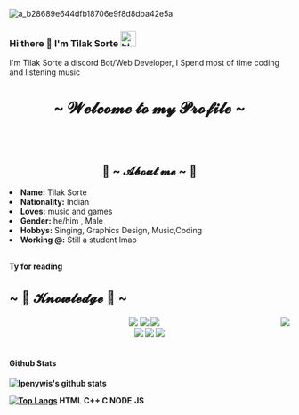 ![a_b28689e644dfb18706e9f8d8dba42e5a](https://user-images.githubusercontent.com/92912033/146045572-c12d684c-ef47-4b2a-87de-40f87c787388.gif)
### Hi there 👋 I'm Tilak Sorte <img src="https://user-images.githubusercontent.com/1303154/88677602-1635ba80-d120-11ea-84d8-d263ba5fc3c0.gif" width="28px" alt="hi">

I'm Tilak Sorte a discord Bot/Web Developer, I Spend most of time coding and listening music

<h1 align="center">~  𝓦𝓮𝓵𝓬𝓸𝓶𝓮 𝓽𝓸 𝓶𝔂 𝓟𝓻𝓸𝓯𝓲𝓵𝓮  ~</h1>
<br>
<div align="center">
    
</div>
<br>
<div>
    <h2 align="center"> 🦊 ~ 𝓐𝓫𝓸𝓾𝓽 𝓶𝓮 ~ 🦊 </h2>
    <img src="" align="right">
    <li>
        <b>Name:</b> Tilak Sorte </li>
    <li>
        <b>Nationality:</b> Indian
    </li>
    <li>
        <b>Loves:</b> music and games 
    </li>
    <li>
        <b>Gender:</b> he/him , Male
    </li>
    <li>
        <b>Hobbys:</b> Singing, Graphics Design, Music,Coding
    </li>
    <li>
        <b>Working @:</b> Still a student lmao
    </li>
    <br>
    <p><b>     Ty for reading<br>
</div>
<div>
    <h2 align="left" style="font-size: 24px">                 ~ 📇 𝓚𝓷𝓸𝔀𝓵𝓮𝓭𝓰𝓮 📇 ~</h2>
    <p>
        <img src="https://i.pinimg.com/originals/8d/4b/77/8d4b77c44b7a68c0fd609411e2c0ec3c.gif" align="right">
</div>
<div>
    <p align="center"><img src="https://img.shields.io/badge/adobe%20photoshop%20-%2331A8FF.svg?&style=for-the-badge&logo=adobe%20photoshop&logoColor=white"/> <img src="https://img.shields.io/badge/html5%20-%23E34F26.svg?&style=for-the-badge&logo=html5&logoColor=white"/> <img src="https://img.shields.io/badge/css3%20-%231572B6.svg?&style=for-the-badge&logo=css3&logoColor=white"/><br>
         <img src="https://img.shields.io/badge/node.js%20-%2343853D.svg?&style=for-the-badge&logo=node.js&logoColor=white"/> <img src="https://img.shields.io/badge/javascript%20-%23323330.svg?&style=for-the-badge&logo=javascript&logoColor=%23F7DF1E"/> <img src="https://img.shields.io/badge/git%20-%23F05033.svg?&style=for-the-badge&logo=git&logoColor=white"/> <br><br>
        
     
 #### Github Stats

![Ipenywis's github stats](https://github-readme-stats.vercel.app/api?username=demonbeast27&count_private=true&theme=tokyonight&hide=contribs,prs)
    
   
 [![Top Langs](https://github-readme-stats.vercel.app/api/top-langs/?username=demonbeast27&exclude_repo=github-readme-stats,anuraghazra.github.io)](https://github.com/anuraghazra/github-readme-stats)
HTML
C++
C
NODE.JS
 
